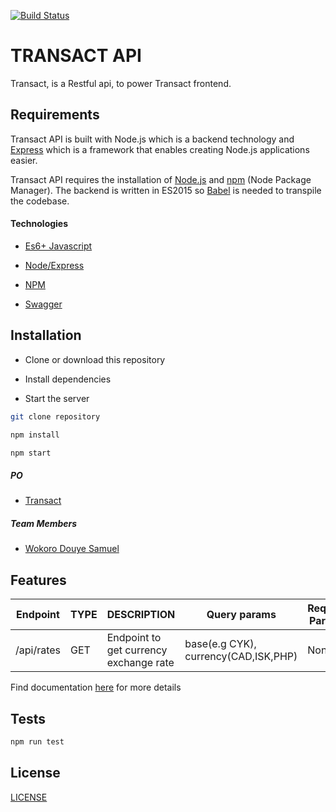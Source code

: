 [![Build Status](https://travis-ci.com/Wokoro/Etransact.svg?branch=develop)](https://travis-ci.com/Wokoro/Etransact)
# TRANSACT API
Transact, is a Restful api, to power Transact frontend.

## Requirements
Transact API is built with Node.js which is a backend technology and [Express](https://expressjs.com) which is a framework that enables creating Node.js applications easier.

Transact API requires the installation of [Node.js](http://nodejs.org) and [npm](https://www.npmjs.com/) (Node Package Manager). The backend is written in ES2015 so [Babel](https://babeljs.io/) is needed to transpile the codebase.

#### Technologies

- [Es6+ Javascript](https://www.ecma-international.org/ecma-262/9.0/index.html)

- [Node/Express](https://nodejs.org/en/)

- [NPM](npmjs.com)

- [Swagger](https://swagger.io/)


## Installation

* Clone or download this repository

* Install dependencies

* Start the server

```bash
git clone repository

npm install

npm start
```

##### PO
- [Transact]()

##### Team Members

- [Wokoro Douye Samuel](https://github.com/Wokoro)


## Features

**Endpoint**|**TYPE**|**DESCRIPTION**|**Query params**|**Request Params**
-----|-----|-----|-----|-----
/api/rates|GET|Endpoint to get currency exchange rate|base(e.g CYK), currency(CAD,ISK,PHP)|None

Find documentation [here](https://etrnsact.herokuapp.com/api/docs) for more details
## Tests

```Bash
npm run test
```

## License

[LICENSE]()
